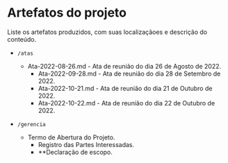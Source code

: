 # Artefatos do projeto

Liste os artefatos produzidos, com suas localizaçãoes e descrição do conteúdo.


* `/atas`

	* Ata-2022-08-26.md - Ata de reunião do dia 26 de Agosto de 2022.
        * Ata-2022-09-28.md - Ata de reunião do dia 28 de Setembro de 2022.
        * Ata-2022-10-21.md - Ata de reunião do dia 21 de Outubro de 2022.
        * Ata-2022-10-22.md - Ata de reunião do dia 22 de Outubro de 2022.

* `/gerencia`

	* Termo de Abertura do Projeto.
        * Registro das Partes Interessadas.
        * **Declaração de escopo.
